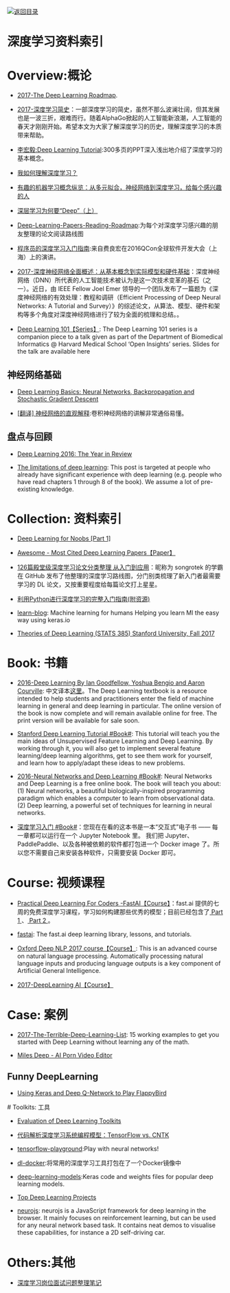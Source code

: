 [![返回目录](https://parg.co/UGo)](https://parg.co/b4z) 
 
 


# 深度学习资料索引


# Overview:概论

- [2017-The Deep Learning Roadmap](https://medium.com/intuitionmachine/the-deep-learning-roadmap-f0b4cac7009a).

- [2017-深度学习简史](http://6me.us/d3t)：一部深度学习的简史，虽然不那么波澜壮阔，但其发展也是一波三折，艰难而行。随着AlphaGo掀起的人工智能新浪潮，人工智能的春天才刚刚开始。希望本文为大家了解深度学习的历史，理解深度学习的本质带来帮助。

- [李宏毅:Deep Learning Tutorial](https://drive.wps.cn/view/l/a034b6d643e7455fa1b533ded239acd1):300多页的PPT深入浅出地介绍了深度学习的基本概念。


- [我如何理解深度学习？](http://www.afenxi.com/post/38176?utm_source=tuicool&utm_medium=referral)

- [有趣的机器学习概念纵览：从多元拟合，神经网络到深度学习，给每个感兴趣的人](https://segmentfault.com/a/1190000005746236)

- [深层学习为何要“Deep”（上）](https://zhuanlan.zhihu.com/p/22888385)

- [Deep-Learning-Papers-Reading-Roadmap](https://github.com/songrotek/Deep-Learning-Papers-Reading-Roadmap):为每个对深度学习感兴趣的朋友整理的论文阅读路线图


- [程序员的深度学习入门指南](http://mp.weixin.qq.com/s?__biz=MzA4ODMwMDcxMQ==&mid=2650891687&idx=1&sn=5cacb7cc40907c4b3080f95a2f007396&chksm=8bd9886fbcae0179ffb26e77cf448827870827fb24c3b4c6df7889f46ae59955f278eccba19a&mpshare=1&scene=2&srcid=1107xRQnB44aPEpI8Tvtatls&from=timeline&isappinstalled=0#wechat_redirect):来自费良宏在2016QCon全球软件开发大会（上海）上的演讲。

- [2017-深度神经网络全面概述：从基本概念到实际模型和硬件基础](https://parg.co/bC6)：深度神经网络（DNN）所代表的人工智能技术被认为是这一次技术变革的基石（之一）。近日，由 IEEE Fellow Joel Emer 领导的一个团队发布了一篇题为《深度神经网络的有效处理：教程和调研（Efficient Processing of Deep Neural Networks: A Tutorial and Survey）》的综述论文，从算法、模型、硬件和架构等多个角度对深度神经网络进行了较为全面的梳理和总结。。



- [Deep Learning 101【Series】](http://beamandrew.github.io/deeplearning/2017/02/23/deep_learning_101_part1.html): The Deep Learning 101 series is a companion piece to a talk given as part of the Department of Biomedical Informatics @ Harvard Medical School ‘Open Insights’ series. Slides for the talk are available here



## 神经网络基础

- [Deep Learning Basics: Neural Networks, Backpropagation and Stochastic Gradient Descent](http://alexminnaar.com/deep-learning-basics-neural-networks-backpropagation-and-stochastic-gradient-descent.html) 

- [[翻译] 神经网络的直观解释](http://www.hackcv.com/index.php/archives/104/?hmsr=toutiao.io&utm_medium=toutiao.io&utm_source=toutiao.io):卷积神经网络的讲解非常通俗易懂。


## 盘点与回顾

- [Deep Learning 2016: The Year in Review](http://www.deeplearningweekly.com/blog/deep-learning-2016-the-year-in-review)


- [The limitations of deep learning](https://blog.keras.io/the-limitations-of-deep-learning.html): This post is targeted at people who already have significant experience with deep learning (e.g. people who have read chapters 1 through 8 of the book). We assume a lot of pre-existing knowledge.




# Collection: 资料索引



- [Deep Learning for Noobs [Part 1]](https://hackernoon.com/supervised-deep-learning-in-image-classification-for-noobs-part-1-9f831b6d430d#.byiv0mk3u)


- [Awesome - Most Cited Deep Learning Papers【Paper】](https://github.com/terryum/awesome-deep-learning-papers)

- [126篇殿堂级深度学习论文分类整理 从入门到应用](https://zhuanlan.zhihu.com/p/25549497)：昵称为 songrotek 的学霸在 GitHub 发布了他整理的深度学习路线图，分门别类梳理了新入门者最需要学习的 DL 论文，又按重要程度给每篇论文打上星星。

- [利用Python进行深度学习的完整入门指南(附资源)](http://6me.us/uSk) 

- [learn-blog](https://github.com/ironman5366/learn-blog): Machine learning for humans Helping you learn Ml the easy way using keras.io

- [Theories of Deep Learning (STATS 385) Stanford University, Fall 2017](https://stats385.github.io/)

# Book: 书籍

- [2016-Deep Learning By Ian Goodfellow, Yoshua Bengio and Aaron Courville](https://github.com/HFTrader/DeepLearningBook): 中文译本[这里](https://pan.baidu.com/s/1o8boqdc)。The Deep Learning textbook is a resource intended to help students and practitioners enter the field of machine learning in general and deep learning in particular. The online version of the book is now complete and will remain available online for free. The print version will be available for sale soon.

- [Stanford Deep Learning Tutorial #Book#](http://deeplearning.stanford.edu/tutorial/): This tutorial will teach you the main ideas of Unsupervised Feature Learning and Deep Learning. By working through it, you will also get to implement several feature learning/deep learning algorithms, get to see them work for yourself, and learn how to apply/adapt these ideas to new problems.

- [2016-Neural Networks and Deep Learning #Book#](http://neuralnetworksanddeeplearning.com/): Neural Networks and Deep Learning is a free online book. The book will teach you about: (1) Neural networks, a beautiful biologically-inspired programming paradigm which enables a computer to learn from observational data. (2) Deep learning, a powerful set of techniques for learning in neural networks.

- [深度学习入门 #Book#](https://github.com/PaddlePaddle/book/blob/develop/README.md)：您现在在看的这本书是一本“交互式”电子书 —— 每一章都可以运行在一个 Jupyter Notebook 里。 我们把 Jupyter、PaddlePaddle、以及各种被依赖的软件都打包进一个 Docker image 了。所以您不需要自己来安装各种软件，只需要安装 Docker 即可。


# Course: 视频课程



- [Practical Deep Learning For Coders -FastAI【Course】](http://course.fast.ai/index.html)：fast.ai 提供的七周的免费深度学习课程，学习如何构建那些优秀的模型；目前已经包含了[ Part 1 ](http://course.fast.ai/)、[ Part 2 ](http://course.fast.ai/part2.html)。 
    
- [fastai](https://github.com/fastai/fastai): The fast.ai deep learning library, lessons, and tutorials. 




- [Oxford Deep NLP 2017 course【Course】](https://github.com/oxford-cs-deepnlp-2017/lectures): This is an advanced course on natural language processing. Automatically processing natural language inputs and producing language outputs is a key component of Artificial General Intelligence.

- [2017-DeepLearning AI【Course】](https://github.com/fastai/fastai)


# Case: 案例

- [2017-The-Terrible-Deep-Learning-List](https://github.com/samdeeplearning/The-Terrible-Deep-Learning-List): 15 working examples to get you started with Deep Learning without learning any of the math.

- [Miles Deep - AI Porn Video Editor](https://github.com/ryanjay0/miles-deep)



## Funny DeepLearning



- [Using Keras and Deep Q-Network to Play FlappyBird](https://yanpanlau.github.io/2016/07/10/FlappyBird-Keras.html)



# Toolkits: 工具

- [Evaluation of Deep Learning Toolkits](https://github.com/zer0n/deepframeworks)

- [代码解析深度学习系统编程模型：TensorFlow vs. CNTK](http://geek.csdn.net/news/detail/62429?utm_source=tuicool&utm_medium=referral)

- [tensorflow-playground](https://github.com/tensorflow/playground):Play with neural networks! 

- [dl-docker](https://github.com/saiprashanths/dl-docker):将常用的深度学习工具打包在了一个Docker镜像中


- [deep-learning-models](https://github.com/fchollet/deep-learning-models):Keras code and weights files for popular deep learning models.

- [Top Deep Learning Projects](https://github.com/aymericdamien/TopDeepLearning)

- [neurojs](https://github.com/janhuenermann/neurojs): neurojs is a JavaScript framework for deep learning in the browser. It mainly focuses on reinforcement learning, but can be used for any neural network based task. It contains neat demos to visualise these capabilities, for instance a 2D self-driving car.


# Others:其他

- [深度学习岗位面试问题整理笔记](https://zhuanlan.zhihu.com/p/25005808)
